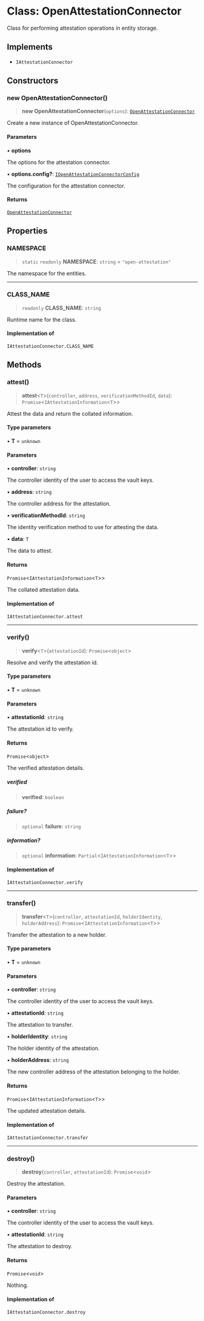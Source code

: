 # Class: OpenAttestationConnector

Class for performing attestation operations in entity storage.

## Implements

- `IAttestationConnector`

## Constructors

### new OpenAttestationConnector()

> **new OpenAttestationConnector**(`options`): [`OpenAttestationConnector`](OpenAttestationConnector.md)

Create a new instance of OpenAttestationConnector.

#### Parameters

• **options**

The options for the attestation connector.

• **options.config?**: [`IOpenAttestationConnectorConfig`](../interfaces/IOpenAttestationConnectorConfig.md)

The configuration for the attestation connector.

#### Returns

[`OpenAttestationConnector`](OpenAttestationConnector.md)

## Properties

### NAMESPACE

> `static` `readonly` **NAMESPACE**: `string` = `"open-attestation"`

The namespace for the entities.

***

### CLASS\_NAME

> `readonly` **CLASS\_NAME**: `string`

Runtime name for the class.

#### Implementation of

`IAttestationConnector.CLASS_NAME`

## Methods

### attest()

> **attest**\<`T`\>(`controller`, `address`, `verificationMethodId`, `data`): `Promise`\<`IAttestationInformation`\<`T`\>\>

Attest the data and return the collated information.

#### Type parameters

• **T** = `unknown`

#### Parameters

• **controller**: `string`

The controller identity of the user to access the vault keys.

• **address**: `string`

The controller address for the attestation.

• **verificationMethodId**: `string`

The identity verification method to use for attesting the data.

• **data**: `T`

The data to attest.

#### Returns

`Promise`\<`IAttestationInformation`\<`T`\>\>

The collated attestation data.

#### Implementation of

`IAttestationConnector.attest`

***

### verify()

> **verify**\<`T`\>(`attestationId`): `Promise`\<`object`\>

Resolve and verify the attestation id.

#### Type parameters

• **T** = `unknown`

#### Parameters

• **attestationId**: `string`

The attestation id to verify.

#### Returns

`Promise`\<`object`\>

The verified attestation details.

##### verified

> **verified**: `boolean`

##### failure?

> `optional` **failure**: `string`

##### information?

> `optional` **information**: `Partial`\<`IAttestationInformation`\<`T`\>\>

#### Implementation of

`IAttestationConnector.verify`

***

### transfer()

> **transfer**\<`T`\>(`controller`, `attestationId`, `holderIdentity`, `holderAddress`): `Promise`\<`IAttestationInformation`\<`T`\>\>

Transfer the attestation to a new holder.

#### Type parameters

• **T** = `unknown`

#### Parameters

• **controller**: `string`

The controller identity of the user to access the vault keys.

• **attestationId**: `string`

The attestation to transfer.

• **holderIdentity**: `string`

The holder identity of the attestation.

• **holderAddress**: `string`

The new controller address of the attestation belonging to the holder.

#### Returns

`Promise`\<`IAttestationInformation`\<`T`\>\>

The updated attestation details.

#### Implementation of

`IAttestationConnector.transfer`

***

### destroy()

> **destroy**(`controller`, `attestationId`): `Promise`\<`void`\>

Destroy the attestation.

#### Parameters

• **controller**: `string`

The controller identity of the user to access the vault keys.

• **attestationId**: `string`

The attestation to destroy.

#### Returns

`Promise`\<`void`\>

Nothing.

#### Implementation of

`IAttestationConnector.destroy`
